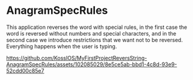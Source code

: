 # AnagramSpecRules

This application reverses the word with special rules, in the first case the word is reversed without numbers and special characters, and in the second case we introduce restrictions that we want not to be reversed. Everything happens when the user is typing.

https://github.com/KossIOS/MyFirstProjectReversString-AnagramSpecRules/assets/102085029/8e5ce5ab-bbd1-4c8d-93e9-52cdd00c85e7

